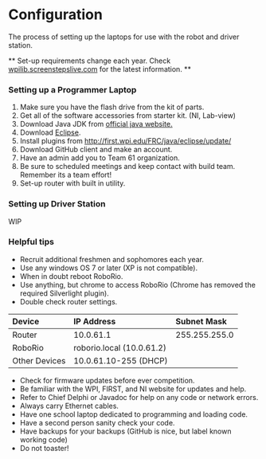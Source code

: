 # Configuration
The process of setting up the laptops for use with the robot and driver station.

** Set-up requirements change each year. Check [wpilib.screenstepslive.com](https://wpilib.screenstepslive.com/) for the latest information. **
### Setting up a Programmer Laptop

1. Make sure you have the flash drive from the kit of parts.
2. Get all of the software accessories from starter kit. (NI, Lab-view)
3. Download Java JDK from [official java website.](http://www.oracle.com/technetwork/java/javase/downloads/index.html)
4. Download [Eclipse](https://eclipse.org/).
5. Install plugins from http://first.wpi.edu/FRC/java/eclipse/update/
6. Download GitHub client and make an account.
7. Have an admin add you to Team 61 organization.
9. Be sure to scheduled meetings and keep contact with build team. Remember its a team effort!
10. Set-up router with built in utility.

### Setting up Driver Station
WIP

### Helpful tips

* Recruit additional freshmen and sophomores each year.
* Use any windows OS 7 or later (XP is not compatible).
* When in doubt reboot RoboRio.
* Use anything, but chrome to access RoboRio (Chrome has removed the required Silverlight plugin).
* Double check router settings.

| Device         | IP Address     | Subnet Mask     |
| :------------- | :------------- | :-------------- |
| Router         | 10.0.61.1      | 255.255.255.0   |
| RoboRio        | roborio.local (10.0.61.2)        |
| Other Devices  | 10.0.61.10-255 (DHCP)            |


* Check for firmware updates before ever competition.
* Be familiar with the WPI, FIRST, and NI website for updates and help.
* Refer to Chief Delphi or Javadoc for help on any code or network errors.
* Always carry Ethernet cables.
* Have one school laptop dedicated to programming and loading code.
* Have a second person sanity check your code.
* Have backups for your backups (GitHub is nice, but label known working code)
* Do not toaster!
